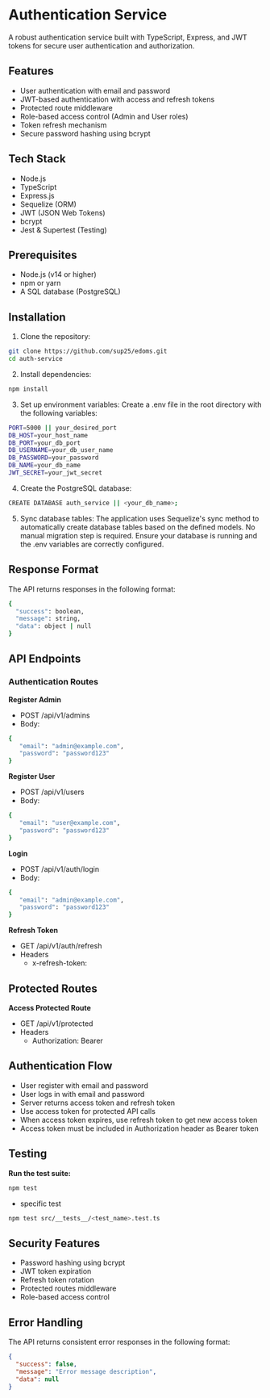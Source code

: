 # Authentication Service

A robust authentication service built with TypeScript, Express, and JWT tokens for secure user authentication and authorization.

## Features

- User authentication with email and password
- JWT-based authentication with access and refresh tokens
- Protected route middleware
- Role-based access control (Admin and User roles)
- Token refresh mechanism
- Secure password hashing using bcrypt

## Tech Stack

- Node.js
- TypeScript
- Express.js
- Sequelize (ORM)
- JWT (JSON Web Tokens)
- bcrypt
- Jest & Supertest (Testing)

## Prerequisites

- Node.js (v14 or higher)
- npm or yarn
- A SQL database (PostgreSQL)

## Installation

1. Clone the repository:

```bash
git clone https://github.com/sup25/edoms.git
cd auth-service
```

2. Install dependencies:

```bash
npm install
```

3. Set up environment variables: Create a .env file in the root directory with the following variables:

```bash
PORT=5000 || your_desired_port
DB_HOST=your_host_name
DB_PORT=your_db_port
DB_USERNAME=your_db_user_name
DB_PASSWORD=your_password
DB_NAME=your_db_name
JWT_SECRET=your_jwt_secret
```

4. Create the PostgreSQL database:

```bash
CREATE DATABASE auth_service || <your_db_name>;
```

5. Sync database tables: The application uses Sequelize's sync method to automatically create database tables based on the defined models. No manual migration step is required. Ensure your database is running and the .env variables are correctly configured.

## Response Format

The API returns responses in the following format:

```bash
{
  "success": boolean,
  "message": string,
  "data": object | null
}
```

## API Endpoints

### Authentication Routes

**Register Admin**

- POST /api/v1/admins
- Body:

```bash
{
   "email": "admin@example.com",
   "password": "password123"
}
```

**Register User**

- POST /api/v1/users
- Body:

```bash
{
   "email": "user@example.com",
   "password": "password123"
}
```

**Login**

- POST /api/v1/auth/login
- Body:

```bash
{
   "email": "admin@example.com",
   "password": "password123"
}
```

**Refresh Token**

- GET /api/v1/auth/refresh
- Headers
  - x-refresh-token: <refresh-token>

## Protected Routes

**Access Protected Route**

- GET /api/v1/protected
- Headers
  - Authorization: Bearer <access-token>

## Authentication Flow

- User register with email and password
- User logs in with email and password
- Server returns access token and refresh token
- Use access token for protected API calls
- When access token expires, use refresh token to get new access token
- Access token must be included in Authorization header as Bearer token

## Testing

**Run the test suite:**

```bash
npm test
```

- specific test

```bash
npm test src/__tests__/<test_name>.test.ts
```

## Security Features

- Password hashing using bcrypt
- JWT token expiration
- Refresh token rotation
- Protected routes middleware
- Role-based access control

## Error Handling

The API returns consistent error responses in the following format:

```json
{
  "success": false,
  "message": "Error message description",
  "data": null
}
```
